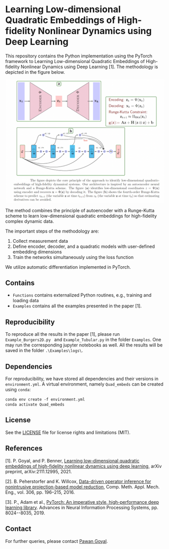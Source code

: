 # Learning Low-dimensional Quadratic Embeddings of High-fidelity Nonlinear Dynamics using Deep Learning

This repository contains the Python implementation using the PyTorch framework to Learning Low-dimensional Quadratic Embeddings of High-fidelity Nonlinear Dynamics using Deep Learning [1]. The methodology is depicted in the figure below.

<p align="center">
<img src="Img/Methodology_illustration.png"
     alt="RK4-SINDy"
     width="500"/>
</p>
     
The method combines the principle of autoencoder with a Runge-Kutta scheme to learn low-dimensional quadratic embeddings for high-fidelity complex dynamic data.

The important steps of the methodology are:

1. Collect measurement data  
2. Define encoder, decoder, and a quadratic models with user-defined embedding dimensions
3. Train the networks simultaneously using the loss function
 	
We utilize automatic differentiation implemented in PyTorch. 

## Contains
* `Functions` contains externalized Python routines, e.g., training and loading data
* `Examples` contains all the examples presented in the paper [1]. 

## Reproducibility 
To reproduce all the results in the paper [1], please run `Example_Burgers2D.py ` and `Example_Tubular.py` in the folder `Examples`. One may run the corresponding jupyter notebooks as well. All the results will be saved in the folder `.\Examples\logs\`.

## Dependencies
For reproducibility, we have stored all dependencies and their versions in `environment.yml`. A virtual environment, namely `Quad_embeds` can be created using `conda`:
 
 ```
 conda env create -f environment.yml
 conda activate Quad_embeds
 ``` 

## License
See the [LICENSE](LICENSE) file for license rights and limitations (MIT). 

## References
[1]. P. Goyal, and P. Benner, [Learning low-dimensional quadratic embeddings of high-fidelity nonlinear dynamics using deep learning](https://arxiv.org/abs/2111.12995), arXiv preprint, arXiv:2111.12995, 2021.

[2]. B. Peherstorfer and K. Willcox, [Data-driven operator inference for nonintrusive projection-based model reduction](https://www.sciencedirect.com/science/article/pii/S0045782516301104), Comp. Meth. Appl. Mech. Eng., vol. 306, pp. 196–215, 2016.

[3]. P., Adam et al., [PyTorch: An imperative style, high-performance deep learning library](http://papers.neurips.cc/paper/9015-pytorch-an-imperative-style-high-performance-deep-learning-library.pdf). Advances in Neural Information Processing Systems, pp. 8024--8035, 2019.

## Contact
For further queries, please contact [Pawan Goyal](mailto:goyalp@mpi-magdeburg.mpg.de). 





